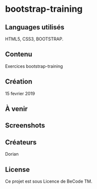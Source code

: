 # bootstrap-training


## Languages utilisés

HTML5, CSS3, BOOTSTRAP.

## Contenu

Exercices bootstrap-training

## Création

15 fevrier 2019

## À venir

## Screenshots

## Créateurs

Dorian

## License

Ce projet est sous Licence de BeCode TM.
